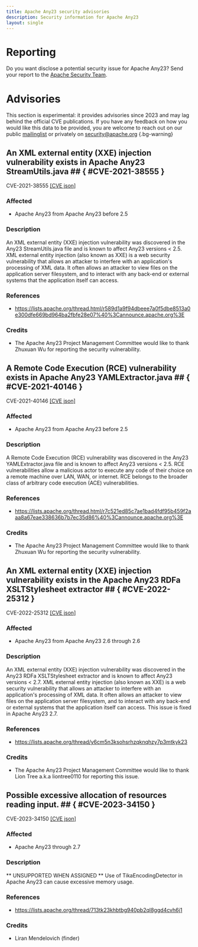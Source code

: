 ```yaml
---
title: Apache Any23 security advisories
description: Security information for Apache Any23
layout: single
---
```


# Reporting

Do you want disclose a potential security issue for Apache Any23? Send your report to the [Apache Security Team](mailto:security@apache.org).

# Advisories

This section is experimental: it provides advisories since 2023 and may lag behind the official CVE publications. If you have any feedback on how you would like this data to be provided, you are welcome to reach out on our public [mailinglist](/mailinglist) or privately on [security@apache.org](mailto:security@apache.org)
{.bg-warning}

## An XML external entity (XXE) injection vulnerability exists in Apache Any23 StreamUtils.java ## { #CVE-2021-38555 }

CVE-2021-38555 [\[CVE json\]](./CVE-2021-38555.cve.json)

### Affected

* Apache Any23 from Apache Any23 before 2.5


### Description

An XML external entity (XXE) injection vulnerability was discovered in the Any23 StreamUtils.java file and is known to affect Any23 versions < 2.5. XML external entity injection (also known as XXE) is a web security vulnerability that allows an attacker to interfere with an application's processing of XML data. It often allows an attacker to view files on the application server filesystem, and to interact with any back-end or external systems that the application itself can access.

### References
* https://lists.apache.org/thread.html/r589d1a9f94dbeee7a0f5dbe8513a0e300dfe669bd964ba2fbfe28e07%40%3Cannounce.apache.org%3E


### Credits
* The Apache Any23 Project Management Committee would like to thank Zhuxuan Wu for reporting the security vulnerability.


## A Remote Code Execution (RCE) vulnerability exists in Apache Any23 YAMLExtractor.java ## { #CVE-2021-40146 }

CVE-2021-40146 [\[CVE json\]](./CVE-2021-40146.cve.json)

### Affected

* Apache Any23 from Apache Any23 before 2.5


### Description

A Remote Code Execution (RCE) vulnerability was discovered in the Any23 YAMLExtractor.java file and is known to affect Any23 versions < 2.5. RCE vulnerabilities allow a malicious actor to execute any code of their choice on a remote machine over LAN, WAN, or internet. RCE belongs to the broader class of arbitrary code execution (ACE) vulnerabilities.

### References
* https://lists.apache.org/thread.html/r7c521ed85c7ae1bad4fdf95b459f2aaa8a67eae338636b7b7ec35d86%40%3Cannounce.apache.org%3E


### Credits
* The Apache Any23 Project Management Committee would like to thank Zhuxuan Wu for reporting the security vulnerability.


## An XML external entity (XXE) injection vulnerability exists in the Apache Any23 RDFa XSLTStylesheet extractor ## { #CVE-2022-25312 }

CVE-2022-25312 [\[CVE json\]](./CVE-2022-25312.cve.json)

### Affected

* Apache Any23 from Apache Any23 2.6 through 2.6


### Description

An XML external entity (XXE) injection vulnerability was discovered in the Any23 RDFa XSLTStylesheet extractor and is known to affect Any23 versions < 2.7. XML external entity injection (also known as XXE) is a web security vulnerability that allows an attacker to interfere with an application's processing of XML data. It often allows an attacker to view files on the application server filesystem, and to interact with any back-end or external systems that the application itself can access. This issue is fixed in Apache Any23 2.7.

### References
* https://lists.apache.org/thread/y6cm5n3ksohsrhzqknqhzy7p3mtkyk23


### Credits
* The Apache Any23 Project Management Committee would like to thank Lion Tree a.k.a liontree0110 for reporting this issue.


## Possible excessive allocation of resources reading input. ## { #CVE-2023-34150 }

CVE-2023-34150 [\[CVE json\]](./CVE-2023-34150.cve.json)

### Affected

* Apache Any23 through 2.7


### Description

<span style="background-color: rgb(255, 255, 255);">** UNSUPPORTED WHEN ASSIGNED **&nbsp;</span>Use of TikaEncodingDetector in Apache Any23 can cause excessive memory usage.

### References
* https://lists.apache.org/thread/713tk23khbtbg940pb2ql8ggd4cvh6j1


### Credits
* Liran Mendelovich (finder)
